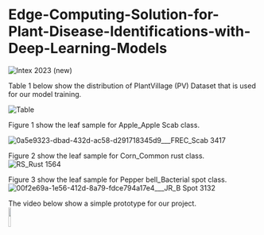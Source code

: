 # Edge-Computing-Solution-for-Plant-Disease-Identifications-with-Deep-Learning-Models

![Intex 2023 (new)](https://github.com/abelchai/Edge-Computing-Solution-for-Plant-Disease-Identifications-with-Deep-Learning-Models/assets/134276385/1d8ba186-e07f-4390-965e-79b9ce23c6e7)

Table 1 below show the distribution of PlantVillage (PV) Dataset that is used for our model training.<br />


![Table](https://github.com/abelchai/Edge-Computing-Solution-for-Plant-Disease-Identifications-with-Deep-Learning-Models/assets/134276385/a4ea463d-1df3-4057-9d79-e20c734403fc)


Figure 1 show the leaf sample for Apple_Apple Scab class.<br />

![0a5e9323-dbad-432d-ac58-d291718345d9___FREC_Scab 3417](https://github.com/abelchai/Edge-Computing-Solution-for-Plant-Disease-Identifications-with-Deep-Learning-Models/assets/134276385/ad00368b-fb41-4594-ac18-4fe14122ccb1)

Figure 2 show the leaf sample for Corn_Common rust class.<br />
![RS_Rust 1564](https://github.com/abelchai/Edge-Computing-Solution-for-Plant-Disease-Identifications-with-Deep-Learning-Models/assets/134276385/7ea97d19-c1c8-4d10-ac4a-58a191d9c7a7)

Figure 3 show the leaf sample for Pepper bell_Bacterial spot class.<br />
![00f2e69a-1e56-412d-8a79-fdce794a17e4___JR_B Spot 3132](https://github.com/abelchai/Edge-Computing-Solution-for-Plant-Disease-Identifications-with-Deep-Learning-Models/assets/134276385/41f3a0a7-7ed1-4bb8-90e6-285e13c6c251)

The video below show a simple prototype for our project.<br />
[<img src="https://cdn1.iconfinder.com/data/icons/logotypes/32/youtube-512.png" width="10%">](https://www.youtube.com/watch?v=HSJ7T6Ap-aM "Edge Computing Solution for Plant Disease Identification with Deep Learning Models")

